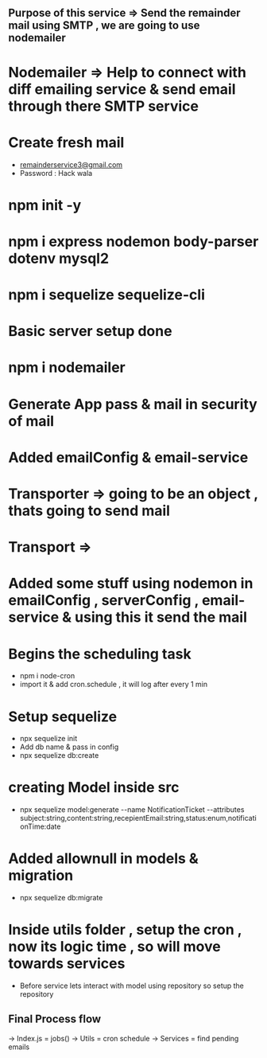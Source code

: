 ## Purpose of this service => Send the remainder mail using SMTP , we are going to use nodemailer

# Nodemailer => Help to connect with diff emailing service & send email through there SMTP service

# Create fresh mail

- remainderservice3@gmail.com
- Password : Hack wala

# npm init -y

# npm i express nodemon body-parser dotenv mysql2

# npm i sequelize sequelize-cli

# Basic server setup done

# npm i nodemailer

# Generate App pass & mail in security of mail

# Added emailConfig & email-service

# Transporter => going to be an object , thats going to send mail

# Transport =>

# Added some stuff using nodemon in emailConfig , serverConfig , email-service & using this it send the mail

# Begins the scheduling task

- npm i node-cron
- import it & add cron.schedule , it will log after every 1 min

# Setup sequelize

- npx sequelize init
- Add db name & pass in config
- npx sequelize db:create

# creating Model inside src

- npx sequelize model:generate --name NotificationTicket --attributes subject:string,content:string,recepientEmail:string,status:enum,notificationTime:date

# Added allownull in models & migration

- npx sequelize db:migrate

# Inside utils folder , setup the cron , now its logic time , so will move towards services

- Before service lets interact with model using repository so setup the repository

## Final Process flow

-> Index.js = jobs()
-> Utils = cron schedule
-> Services = find pending emails
